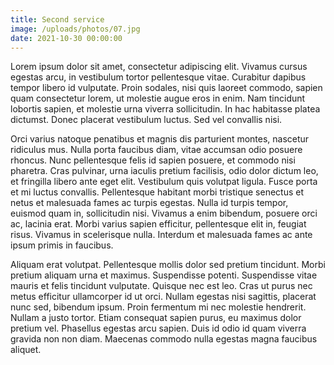 ```yaml
---
title: Second service
image: /uploads/photos/07.jpg
date: 2021-10-30 00:00:00
---
```


Lorem ipsum dolor sit amet, consectetur adipiscing elit. Vivamus cursus egestas arcu, in vestibulum tortor pellentesque vitae. Curabitur dapibus tempor libero id vulputate. Proin sodales, nisi quis laoreet commodo, sapien quam consectetur lorem, ut molestie augue eros in enim. Nam tincidunt lobortis sapien, et molestie urna viverra sollicitudin. In hac habitasse platea dictumst. Donec placerat vestibulum luctus. Sed vel convallis nisi.

Orci varius natoque penatibus et magnis dis parturient montes, nascetur ridiculus mus. Nulla porta faucibus diam, vitae accumsan odio posuere rhoncus. Nunc pellentesque felis id sapien posuere, et commodo nisi pharetra. Cras pulvinar, urna iaculis pretium facilisis, odio dolor dictum leo, et fringilla libero ante eget elit. Vestibulum quis volutpat ligula. Fusce porta et mi luctus convallis. Pellentesque habitant morbi tristique senectus et netus et malesuada fames ac turpis egestas. Nulla id turpis tempor, euismod quam in, sollicitudin nisi. Vivamus a enim bibendum, posuere orci ac, lacinia erat. Morbi varius sapien efficitur, pellentesque elit in, feugiat risus. Vivamus in scelerisque nulla. Interdum et malesuada fames ac ante ipsum primis in faucibus.

Aliquam erat volutpat. Pellentesque mollis dolor sed pretium tincidunt. Morbi pretium aliquam urna et maximus. Suspendisse potenti. Suspendisse vitae mauris et felis tincidunt vulputate. Quisque nec est leo. Cras ut purus nec metus efficitur ullamcorper id ut orci. Nullam egestas nisi sagittis, placerat nunc sed, bibendum ipsum. Proin fermentum mi nec molestie hendrerit. Nullam a justo tortor. Etiam consequat sapien purus, eu maximus dolor pretium vel. Phasellus egestas arcu sapien. Duis id odio id quam viverra gravida non non diam. Maecenas commodo nulla egestas magna faucibus aliquet.

